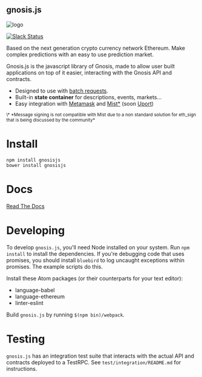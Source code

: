 gnosis.js
---------

![logo](https://gnosis.pm/resources/default/img/gnosis_logo.svg)

[![Slack Status](http://slack.gnosis.pm/badge.svg)](http://slack.gnosis.pm)

Based on the next generation crypto currency network Ethereum.
Make complex predictions with an easy to use prediction market.

Gnosis.js is the javascript library of Gnosis, made to allow user built
applications on top of it easier, interacting with the Gnosis API and contracts.

* Designed to use with [batch requests](https://github.com/ethereum/wiki/wiki/JavaScript-API#batch-requests).
* Built-in **state container** for descriptions, events, markets...
* Easy integration with [Metamask](https://metamask.io/) and [Mist\*](https://github.com/ethereum/mist) (soon [Uport](https://uport.me/#home))

<sub>
\* *Message signing is not compatible with Mist due to a non standard solution for eth_sign that is being discussed by the community*
</sub>

Install
==========
```
npm install gnosisjs
bower install gnosisjs
```

Docs
==========
[Read The Docs](http://docs.gnosis.pm/en/latest/)

Developing
==========

To develop `gnosis.js`, you'll need Node installed on your system. Run `npm install`
to install the dependencies. If you're debugging code that uses promises, you
should install `bluebird` to log uncaught exceptions within promises. The example
scripts do this.

Install these Atom packages (or their counterparts for your text editor):

- language-babel
- language-ethereum
- linter-eslint

Build `gnosis.js` by running `$(npm bin)/webpack`.

Testing
=======

`gnosis.js` has an integration test suite that interacts with the actual API
and contracts deployed to a TestRPC. See `test/integration/README.md` for instructions.
